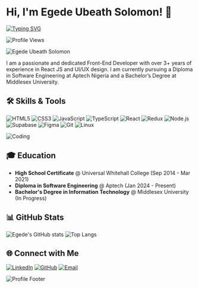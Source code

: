 # Hi, I'm Egede Ubeath Solomon! 👋

[![Typing SVG](https://readme-typing-svg.herokuapp.com?font=Roboto&size=30&color=F7B32B&center=true&vCenter=true&width=500&lines=Front-End+Developer;UI%2FUX+Designer;React+JS+Specialist)](https://git.io/typing-svg)

![Profile Views](https://komarev.com/ghpvc/?username=AnonSols&color=blueviolet)

![Egede Ubeath Solomon](https://via.placeholder.com/800x400.png?text=Your+Banner+Image+Here)

I am a passionate and dedicated Front-End Developer with over 3+ years of experience in React JS and UI/UX design. I am currently pursuing a Diploma in Software Engineering at Aptech Nigeria and a Bachelor’s Degree at Middlesex University.

## 🛠️ Skills & Tools

![HTML5](https://img.shields.io/badge/-HTML5-E34F26?style=flat-square&logo=html5&logoColor=white)
![CSS3](https://img.shields.io/badge/-CSS3-1572B6?style=flat-square&logo=css3)
![JavaScript](https://img.shields.io/badge/-JavaScript-F7DF1E?style=flat-square&logo=javascript&logoColor=black)
![TypeScript](https://img.shields.io/badge/-TypeScript-007ACC?style=flat-square&logo=typescript)
![React](https://img.shields.io/badge/-React-61DAFB?style=flat-square&logo=react)
![Redux](https://img.shields.io/badge/-Redux-764ABC?style=flat-square&logo=redux)
![Node.js](https://img.shields.io/badge/-Node.js-339933?style=flat-square&logo=node.js)
![Supabase](https://img.shields.io/badge/-Supabase-3ECF8E?style=flat-square&logo=supabase)
![Figma](https://img.shields.io/badge/-Figma-F24E1E?style=flat-square&logo=figma)
![Git](https://img.shields.io/badge/-Git-F05032?style=flat-square&logo=git)
![Linux](https://img.shields.io/badge/-Linux-FCC624?style=flat-square&logo=linux)


![Coding](https://media.giphy.com/media/13HgwGsXF0aiGY/giphy.gif)

## 🎓 Education

- **High School Certificate** @ Universal Whitehall College (Sep 2014 - Mar 2021)
- **Diploma in Software Engineering** @ Aptech (Jan 2024 - Present)
- **Bachelor's Degree in Information Technology** @ Middlesex University (In Progress)

## 📊 GitHub Stats

![Egede's GitHub stats](https://github-readme-stats.vercel.app/api?username=AnonSols&show_icons=true&theme=radical)
![Top Langs](https://github-readme-stats.vercel.app/api/top-langs/?username=AnonSols&layout=compact&theme=radical)

## 🌐 Connect with Me

[![LinkedIn](https://img.shields.io/badge/LinkedIn-blue?style=for-the-badge&logo=linkedin)](https://www.linkedin.com/in/egede-solomon-32766a23a/)
[![GitHub](https://img.shields.io/badge/GitHub-black?style=for-the-badge&logo=github)](https://github.com/AnonSols)
[![Email](https://img.shields.io/badge/Email-D14836?style=for-the-badge&logo=gmail&logoColor=white)](mailto:soloschmail@gmail.com)

![Profile Footer](https://via.placeholder.com/800x200.png?text=Your+Footer+Image+Here)

